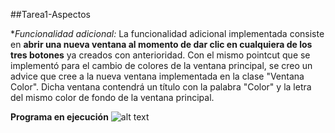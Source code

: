 ##Tarea1-Aspectos

**Funcionalidad adicional:*
La funcionalidad adicional implementada consiste en **abrir una nueva ventana al momento de dar clic en cualquiera de los tres botones** ya creados con anterioridad. 
Con el mismo pointcut que se implementó para el cambio de colores de la ventana principal, se creo un advice que cree a la nueva ventana implementada en la clase "Ventana Color".
Dicha ventana contendrá un título con la palabra "Color" y la letra del mismo color de fondo de la ventana principal.


**Programa en ejecución**
![alt text](https://imgur.com/dThUeNJ.gif)
